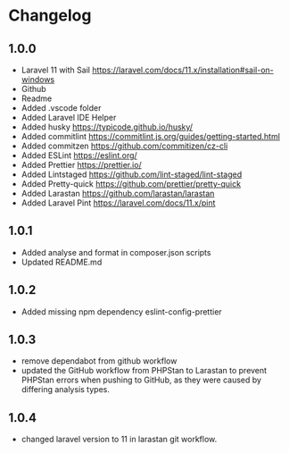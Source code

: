 # Changelog

## 1.0.0

- Laravel 11 with Sail <https://laravel.com/docs/11.x/installation#sail-on-windows>
- Github
- Readme
- Added .vscode folder
- Added Laravel IDE Helper
- Added husky <https://typicode.github.io/husky/>
- Added commitlint <https://commitlint.js.org/guides/getting-started.html>
- Added commitzen <https://github.com/commitizen/cz-cli>
- Added ESLint <https://eslint.org/>
- Added Prettier <https://prettier.io/>
- Added Lintstaged <https://github.com/lint-staged/lint-staged>
- Added Pretty-quick <https://github.com/prettier/pretty-quick>
- Added Larastan <https://github.com/larastan/larastan>
- Added Laravel Pint <https://laravel.com/docs/11.x/pint>

## 1.0.1

- Added analyse and format in composer.json scripts
- Updated README.md

## 1.0.2

- Added missing npm dependency eslint-config-prettier

## 1.0.3

- remove dependabot from github workflow
- updated the GitHub workflow from PHPStan to Larastan to prevent PHPStan errors when pushing to GitHub, as they were caused by differing analysis types.

## 1.0.4

- changed laravel version to 11 in larastan git workflow.
